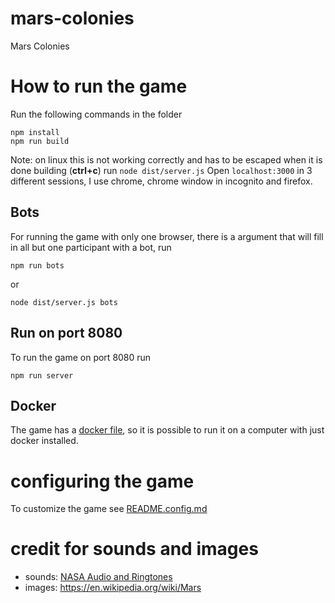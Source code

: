 # mars-colonies
Mars Colonies

# How to run the game
Run the following commands in the folder
```
npm install
npm run build
```
Note: on linux this is not working correctly and has to be escaped when it is done building (**ctrl+c**)
run `node dist/server.js`
Open `localhost:3000` in 3 different sessions, I use chrome, chrome window in incognito and firefox.

## Bots
For running the game with only one browser, there is a argument that will fill in all but one participant with a bot, run
```
npm run bots
```
or
```
node dist/server.js bots
```

## Run on port 8080
To run the game on port 8080 run
```
npm run server
```

## Docker
The game has a [docker file](./Dockerfile), so it is possible to run it on a computer with just docker installed.

# configuring the game
To customize the game see [README.config.md](./README.config.md)

# credit for sounds and images
- sounds: [NASA Audio and Ringtones](https://www.nasa.gov/connect/sounds/index.html)
- images: https://en.wikipedia.org/wiki/Mars
